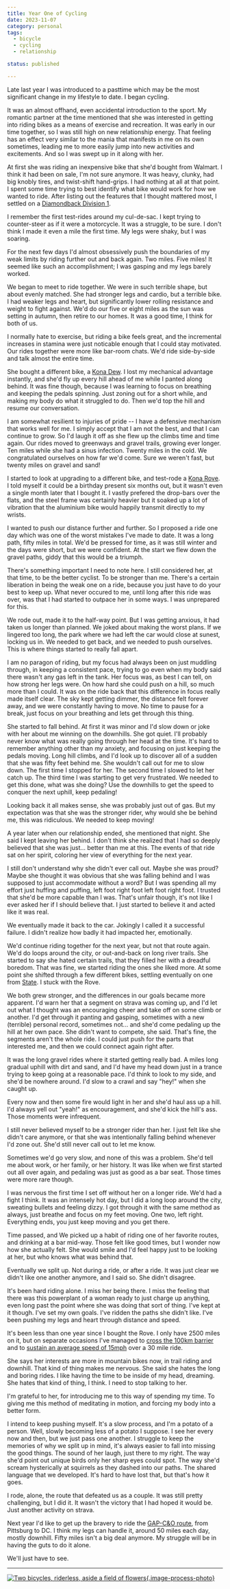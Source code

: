 ```yaml
---
title: Year One of Cycling
date: 2023-11-07
category: personal
tags:
  - bicycle
  - cycling
  - relationship

status: published

---
```


<!-- summary -->

Late last year I was introduced to a pasttime which may be the most
significant change in my lifestyle to date. I began cycling.

<!-- more -->

It was an almost offhand, even accidental introduction to the sport.
My romantic partner at the time mentioned that she was interested in
getting into riding bikes as a means of exercise and recreation. It
was early in our time together, so I was still high on new
relationship energy. That feeling has an effect very similar to the
mania that manifests in me on its own sometimes, leading me to more
easily jump into new activities and excitements. And so I was swept up
in it along with her.

At first she was riding an inexpensive bike that she'd bought from
Walmart. I think it had been on sale, I'm not sure anymore. It was
heavy, clunky, had big knobly tires, and twist-shift hand-grips. I had
nothing at all at that point. I spent some time trying to best
identify what bike would work for how we wanted to ride. After listing
out the features that I thought mattered most, I settled on a
[Diamondback Division 1][div1].

[div1]: https://roadbikedatabase.com/bikes/2022/diamondback/division/2022-diamondback-division-1/

I remember the first test-rides around my cul-de-sac. I kept trying to
counter-steer as if it were a motorcycle. It was a struggle, to be
sure. I don't think I made it even a mile the first time. My legs were
shaky, but I was soaring.

For the next few days I'd almost obsessively push the boundaries of my
weak limits by riding further out and back again. Two miles. Five
miles! It seemed like such an accomplishment; I was gasping and my
legs barely worked.

We began to meet to ride together. We were in such terrible shape, but
about evenly matched. She had stronger legs and cardio, but a terrible
bike. I had weaker legs and heart, but significantly lower rolling
resistance and weight to fight against. We'd do our five or eight
miles as the sun was setting in autumn, then retire to our homes. It
was a good time, I think for both of us.

I normally hate to exercise, but riding a bike feels great, and the
incremental increases in stamina were just noticable enough that I could
stay motivated. Our rides together were more like bar-room chats. We'd
ride side-by-side and talk almost the entire time.

She bought a different bike, a [Kona Dew]. I lost my mechanical
advantage instantly, and she'd fly up every hill ahead of me while I
panted along behind. It was fine though, because I was learning to
focus on breathing and keeping the pedals spinning. Just zoning
out for a short while, and making my body do what it struggled to
do. Then we'd top the hill and resume our conversation.

[Kona Dew]: https://www.konaworld.com/products/dew

I am somewhat resilient to injuries of pride -- I have a defensive
mechanism that works well for me. I simply accept that I am not the
best, and that I can continue to grow. So I'd laugh it off as she flew
up the climbs time and time again. Our rides moved to greenways and
gravel trails, growing ever longer. Ten miles while she had a sinus
infection. Twenty miles in the cold. We congratulated ourselves on how
far we'd come. Sure we weren't fast, but twenty miles on gravel and
sand!

I started to look at upgrading to a different bike, and test-rode a
[Kona Rove]. I told myself it could be a birthday present six months
out, but it wasn't even a single month later that I bought it. I
vastly prefered the drop-bars over the flats, and the steel frame was
certainly heavier but it soaked up a lot of vibration that the
aluminium bike would happily transmit directly to my wrists.

[Kona Rove]: https://www.konaworld.com/products/rove

I wanted to push our distance further and further. So I proposed a
ride one day which was one of the worst mistakes I've made to date. It
was a long path, fifty miles in total. We'd be pressed for time, as it
was still winter and the days were short, but we were confident. At
the start we flew down the gravel paths, giddy that this would be a
triumph.

There's something important I need to note here. I still considered
her, at that time, to be the better cyclist. To be stronger than
me. There's a certain liberation in being the weak one on a ride,
because you just have to do your best to keep up. What never occured
to me, until long after this ride was over, was that I had started to
outpace her in some ways. I was unprepared for this.

We rode out, made it to the half-way point. But I was getting anxious,
it had taken us longer than planned. We joked about making the worst
plans. If we lingered too long, the park where we had left the car
would close at sunest, locking us in. We needed to get back, and we
needed to push ourselves. This is where things started to really fall
apart.

I am no paragon of riding, but my focus had always been on just
muddling through, in keeping a consistent pace, trying to go even when
my body said there wasn't any gas left in the tank. Her focus was, as
best I can tell, on how strong her legs were. On how hard she could
push on a hill, so much more than I could. It was on the ride back
that this difference in focus really made itself clear. The sky kept
getting dimmer, the distance felt forever away, and we were constantly
having to move. No time to pause for a break, just focus on your
breathing and lets get through this thing.

She started to fall behind. At first it was minor and I'd slow down or
joke with her about me winning on the downhills. She got quiet. I'll
probably never know what was really going through her head at the
time. It's hard to remember anything other than my anxiety, and
focusing on just keeping the pedals moving. Long hill climbs, and I'd
look up to discover all of a sudden that she was fifty feet behind
me. She wouldn't call out for me to slow down. The first time I
stopped for her. The second time I slowed to let her catch up. The
third time I was starting to get very frustrated. We needed to get
this done, what was she doing? Use the downhills to get the speed to
conquer the next uphill, keep pedaling!

Looking back it all makes sense, she was probably just out of gas. But
my expectation was that she was the stronger rider, why would she be
behind me, this was ridiculous. We needed to keep moving!

A year later when our relationship ended, she mentioned that night.
She said I kept leaving her behind. I don't think she realized that I
had so deeply believed that she was just... better than me at this.
The events of that ride sat on her spirit, coloring her view
of everything for the next year.

I still don't understand why she didn't ever call out. Maybe she was
proud? Maybe she thought it was obvious that she was falling behind
and I was supposed to just accommodate without a word? But I was
spending all my effort just huffing and puffing, left foot right foot
left foot right foot. I trusted that she'd be more capable than I
was. That's unfair though, it's not like I ever asked her if I should
believe that. I just started to believe it and acted like it was real.

We eventually made it back to the car. Jokingly I called it a
successful failure. I didn't realize how badly it had impacted her,
emotionally.

We'd continue riding together for the next year, but not that route
again. We'd do loops around the city, or out-and-back on long river
trails. She started to say she hated certain trails, that they filled
her with a dreadful boredom. That was fine, we started riding the ones
she liked more. At some point she shifted through a few different
bikes, settling eventually on one from [State]. I stuck with the Rove.

[State]: https://www.statebicycle.com/collections/4130-all-road/products/4130-all-road-flat-bar-matte-olive-650b-700c

We both grew stronger, and the differences in our goals became more
apparent. I'd warn her that a segment on strava was coming up, and I'd
let out what I thought was an encouraging cheer and take off on some
climb or another. I'd get through it panting and gasping, sometimes
with a new (terrible) personal record, sometimes not... and she'd come
pedaling up the hill at her own pace. She didn't want to compete, she
said. That's fine, the segments aren't the whole ride. I could just
push for the parts that interested me, and then we could connect again
right after.

It was the long gravel rides where it started getting really bad. A
miles long gradual uphill with dirt and sand, and I'd have my head
down just in a trance trying to keep going at a reasonable pace. I'd
think to look to my side, and she'd be nowhere around. I'd slow to
a crawl and say "hey!" when she caught up.

Every now and then some fire would light in her and she'd haul ass up
a hill. I'd always yell out "yeah!" as encouragement, and she'd kick
the hill's ass. Those moments were infrequent.

I still never believed myself to be a stronger rider than her. I just
felt like she didn't care anymore, or that she was intentionally
falling behind whenever I'd zone out. She'd still never call out to
let me know.

Sometimes we'd go very slow, and none of this was a problem. She'd
tell me about work, or her family, or her history. It was like when we
first started out all over again, and pedaling was just as good as a
bar seat. Those times were more rare though.

I was nervous the first time I set off without her on a longer ride.
We'd had a fight I think. It was an intensely hot day, but I did a
long loop around the city, sweating bullets and feeling dizzy. I got
through it with the same method as always, just breathe and focus on
my feet moving. One two, left right. Everything ends, you just keep
moving and you get there.

Time passed, and We picked up a habit of riding one of her favorite
routes, and drinking at a bar mid-way. Those felt like good times, but
I wonder now how she actually felt. She would smile and I'd feel happy
just to be looking at her, but who knows what was behind that.

Eventually we split up. Not during a ride, or after a ride. It was
just clear we didn't like one another anymore, and I said so. She
didn't disagree.

It's been hard riding alone. I miss her being there. I miss the
feeling that there was this powerplant of a woman ready to just charge
up anything, even long past the point where she was doing that sort of
thing. I've kept at it though. I've set my own goals. I've ridden the
paths she didn't like. I've been pushing my legs and heart through
distance and speed.

It's been less than one year since I bought the Rove. I only have 2500
miles on it, but on separate occasions I've managed to [cross the
100km barrier][100km] and to [sustain an average speed of
15mph][15mph] over a 30 mile ride.

[100km]: https://www.strava.com/activities/10098752789
[15mph]: https://www.strava.com/activities/10160453330

She says her interests are more in mountain bikes now, in trail riding
and downhill. That kind of thing makes me nervous. She said she hates
the long and boring rides. I like having the time to be inside of my
head, dreaming. She hates that kind of thing, I think. I need to stop
talking to her.

I'm grateful to her, for introducing me to this way of spending my
time. To giving me this method of meditating in motion, and forcing my
body into a better form.

I intend to keep pushing myself. It's a slow process, and I'm a potato
of a person. Well, slowly becoming less of a potato I suppose. I see
her every now and then, but we just pass one another. I struggle to
keep the memories of why we split up in mind, it's always easier to
fall into missing the good things. The sound of her laugh, just there
to my right. The way she'd point out unique birds only her sharp eyes
could spot. The way she'd scream hysterically at squirrels as they
dashed into our paths. The shared language that we developed. It's
hard to have lost that, but that's how it goes.

I rode, alone, the route that defeated us as a couple. It was still
pretty challenging, but I did it. It wasn't the victory that I had
hoped it would be. Just another activity on strava.

Next year I'd like to get up the bravery to ride the
[GAP-C&O route][gapco], from Pittsburg to DC. I think my legs can
handle it, around 50 miles each day, mostly downhill. Fifty miles
isn't a big deal anymore. My struggle will be in having the guts to do
it alone.

[gapco]: https://www.bikabout.com/great-allegheny-passage-trail

We'll just have to see.

---

[![Two bicycles, riderless, aside a field of flowers][bikewife]{.image-process-photo}][bikewife]

[bikewife]: {static}/photos/bikewife-2023.jpg
